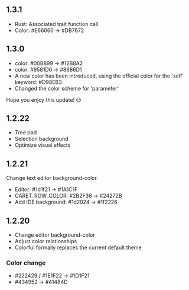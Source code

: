 ## 1.3.1

- Rust: Associated trait function call
- Color: #E66060 -> #DB7672

## 1.3.0

- color: #00B899 -> #12B8A2
- color: #9581D6 -> #8686D1
- A new color has been introduced, using the official color for the 'self' keyword: #D98EB3
- Changed the color scheme for 'parameter'

Hope you enjoy this update! 😉

## 1.2.22

- Tree pad
- Selection background
- Optimize visual effects

## 1.2.21

Change text editor background-color.

* Editor: #1d1f21 -> #1A1C1F
* CARET_ROW_COLOR: #2B2F36 -> #24272B
* Add IDE background: #1d2024 -> #1f2226

## 1.2.20

* Change editor background-color
* Adjust color relationships
* Colorful formally replaces the current default theme

### Color change

* #222429 / #1E1F22 -> #1D1F21
* #434952 -> #41484D
